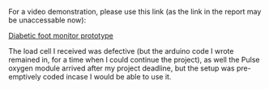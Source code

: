 For a video demonstration, please use this link (as the link in the report may be unaccessable now):

[Diabetic foot monitor prototype](https://drive.google.com/file/d/1c35kR4aHMBRVapFeTHXBoYa3UAtSCn5J/view?usp=sharing)

The load cell I received was defective (but the arduino code I wrote remained in, for a time when I could continue the project), as well the Pulse oxygen module arrived after my project deadline, but the setup was pre-emptively coded incase I would be able to use it.
